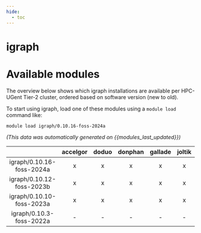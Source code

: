 ```yaml
---
hide:
  - toc
---
```


igraph
======

# Available modules


The overview below shows which igraph installations are available per HPC-UGent Tier-2 cluster, ordered based on software version (new to old).

To start using igraph, load one of these modules using a `module load` command like:

```shell
module load igraph/0.10.16-foss-2024a
```

*(This data was automatically generated on {{modules_last_updated}})*

| |accelgor|doduo|donphan|gallade|joltik|litleo|shinx|
| :---: | :---: | :---: | :---: | :---: | :---: | :---: | :---: |
|igraph/0.10.16-foss-2024a|x|x|x|x|x|x|x|
|igraph/0.10.12-foss-2023b|x|x|x|x|x|x|x|
|igraph/0.10.10-foss-2023a|x|x|x|x|x|x|x|
|igraph/0.10.3-foss-2022a|-|-|-|-|-|x|x|
